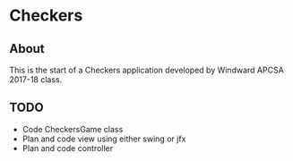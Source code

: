 # Checkers

## About
This is the start of a Checkers application developed by 
Windward APCSA 2017-18 class. 

## TODO
* Code CheckersGame class
* Plan and code view using either swing or jfx
* Plan and code controller 
